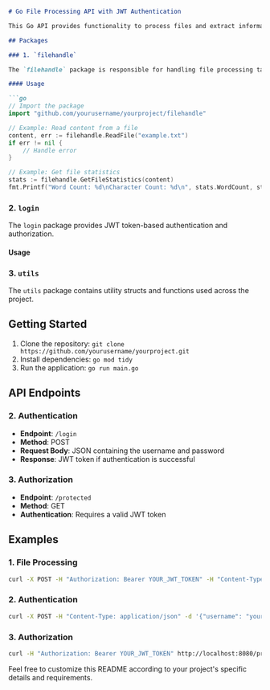 

```markdown
# Go File Processing API with JWT Authentication

This Go API provides functionality to process files and extract information such as the number of words, counts, vowels, and punctuation. Additionally, it incorporates JWT token-based authentication and authorization.

## Packages

### 1. `filehandle`

The `filehandle` package is responsible for handling file processing tasks. It includes functionalities to create, read, and analyze text files. 

#### Usage

```go
// Import the package
import "github.com/yourusername/yourproject/filehandle"

// Example: Read content from a file
content, err := filehandle.ReadFile("example.txt")
if err != nil {
    // Handle error
}

// Example: Get file statistics
stats := filehandle.GetFileStatistics(content)
fmt.Printf("Word Count: %d\nCharacter Count: %d\n", stats.WordCount, stats.CharCount)
```

### 2. `login`

The `login` package provides JWT token-based authentication and authorization.

#### Usage



### 3. `utils`

The `utils` package contains utility structs and functions used across the project.



## Getting Started

1. Clone the repository: `git clone https://github.com/yourusername/yourproject.git`
2. Install dependencies: `go mod tidy`
3. Run the application: `go run main.go`

## API Endpoints



### 2. Authentication

- **Endpoint**: `/login`
- **Method**: POST
- **Request Body**: JSON containing the username and password
- **Response**: JWT token if authentication is successful

### 3. Authorization

- **Endpoint**: `/protected`
- **Method**: GET
- **Authentication**: Requires a valid JWT token

## Examples

### 1. File Processing

```bash
curl -X POST -H "Authorization: Bearer YOUR_JWT_TOKEN" -H "Content-Type: application/json" -d '{"filepath": "example.txt"}' http://localhost:8080/process-file
```

### 2. Authentication

```bash
curl -X POST -H "Content-Type: application/json" -d '{"username": "yourusername", "password": "yourpassword"}' http://localhost:8080/login
```

### 3. Authorization

```bash
curl -H "Authorization: Bearer YOUR_JWT_TOKEN" http://localhost:8080/protected
```

Feel free to customize this README according to your project's specific details and requirements.
```
